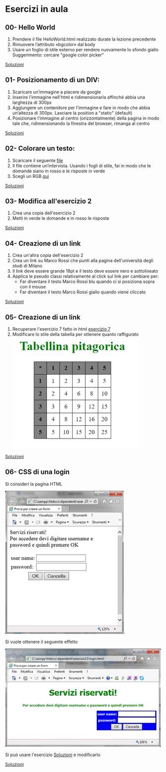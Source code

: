 Esercizi in aula
 =======
 00- Hello World
 -----------
 1. Prendere il file HelloWorld.html realizzato durate la lezione precedente
 2. Rimuovere l’attributo «bgcolor» dal body
 3. Usare un foglio di stile esterno per rendere nuovamente lo sfondo giallo
	Suggerimento: cercare "google color picker"

[Soluzioni](https://github.com/SaraBonfitto/PWEB_23_24/tree/main/02_CSS/lezione/esercizi_in_aula/00)
 
 01- Posizionamento di un DIV:
 -----------

 1. Scaricare un’immagine a piacere da google
 2. Inserire l'immagine nell'html e ridimensionarla affinché abbia una larghezza di 300px
 2. Aggiungere un contenitore per l'immagine e fare in modo che abbia un’altezza di 300px. 
    Lasciare la position a "static" (default)
 3. Posizionare l’immagine al centro (orizzontalmente) della pagina in modo tale che, 
    ridimensionando la finestra del browser, rimanga al centro

[Soluzioni](https://github.com/SaraBonfitto/PWEB_23_24/tree/main/02_CSS/lezione/esercizi_in_aula/01)


 02- Colorare un testo:
 -----------
 1. Scaricare il seguente [file](https://github.com/SaraBonfitto/PWEB_23_24/tree/main/02_CSS/altri/dati/intervista.html)
 2. Il file contiene un’intervista. Usando i fogli di stile, fai in modo che le domande siano in rosso e le risposte in verde
 3. Scegli un RGB [qui](https://www.rapidtables.com/web/color/RGB_Color.html)

[Soluzioni](https://github.com/SaraBonfitto/PWEB_23_24/tree/main/02_CSS/lezione/esercizi_in_aula/02)

 03- Modifica all'esercizio 2
 -----------
 1. Crea una copia dell'esercizio 2
 2. Metti in verde le domande e in rosso le risposte
 
 [Soluzioni](https://github.com/SaraBonfitto/PWEB_23_24/tree/main/01_HTML/lezione/esercizi_in_aula/03)

 04- Creazione di un link
 -----------
 
 1. Crea  un'altra copia dell'esercizio 2
 2. Crea un link su Marco Rossi che punti alla pagina dell'università degli studi di Milano 
 3. Il link deve essere grande 18pt e il testo deve essere nero e sottolineato
 4. Applica le pseudo classi relativamente al click sul link per cambiare per:
	- Far diventare il testo Marco Rossi blu quando ci si posiziona sopra con il mouse
	- Far diventare il testo Marco Rossi giallo quando viene cliccato

 [Soluzioni](https://github.com/SaraBonfitto/PWEB_23_24/tree/main/01_HTML/lezione/esercizi_in_aula/04)


 05- Creazione di un link
 -----------
 
 1. Recuperare l'esercizio 7 fatto in html [esercizio 7](https://github.com/SaraBonfitto/PWEB_23_24/tree/main/01_HTML/lezione/esercizi_in_aula/07)
 2. Modificare lo stile della tabella per ottenere quanto raffigurato 
 ![qui](https://github.com/SaraBonfitto/PWEB_23_24/blob/main/02_CSS/lezione/esercizi_in_aula/immagine.png)

 
 [Soluzioni](https://github.com/SaraBonfitto/PWEB_23_24/tree/main/01_HTML/lezione/esercizi_in_aula/05)
 
 
 06- CSS di una login
 -----------
 Si consideri la pagina HTML  

 ![pagina1](https://github.com/SaraBonfitto/PWEB_23_24/blob/main/02_CSS/lezione/esercizi_in_aula/immagine2_bis.png).
 
 
 Si vuole ottenere il seguente effetto  
 
 ![pagina2](https://github.com/SaraBonfitto/PWEB_23_24/blob/main/02_CSS/lezione/esercizi_in_aula/immagine2.png)
 
 
 
 Si può usare l'esercizio  [Soluzioni](https://github.com/SaraBonfitto/PWEB_23_24/blob/main/01_HTML/lezione/esercizi_in_aula/05/esercizio_con_colspan.html)
 e modificarlo
 
[Soluzioni](https://github.com/SaraBonfitto/PWEB_23_24/tree/main/02_CSS/lezione/esercizi_in_aula/06)